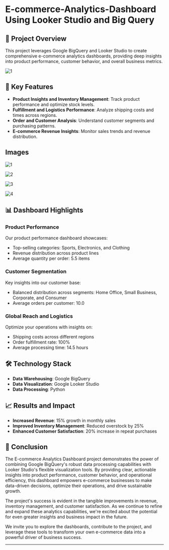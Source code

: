 # E-commerce-Analytics-Dashboard Using Looker Studio and Big Query

## 🌟 Project Overview

This project leverages Google BigQuery and Looker Studio to create comprehensive e-commerce analytics dashboards, providing deep insights into product performance, customer behavior, and overall business metrics.

![1](https://github.com/user-attachments/assets/767e608a-0c94-41ad-a0b5-f50aed47be6f)

## 🚀 Key Features

- **Product Insights and Inventory Management**: Track product performance and optimize stock levels.
- **Fulfillment and Logistics Performance**: Analyze shipping costs and times across regions.
- **Order and Customer Analysis**: Understand customer segments and purchasing patterns.
- **E-commerce Revenue Insights**: Monitor sales trends and revenue distribution.


##  Images
![1](https://github.com/user-attachments/assets/43f5cd29-7a8b-4955-88cf-d8105d034fc9)

![2](https://github.com/user-attachments/assets/8f40b3c5-959f-438a-a25d-bcec7521deaf)

![3](https://github.com/user-attachments/assets/1e31b43c-a13a-4b6f-be3d-86834865101d)

![4](https://github.com/user-attachments/assets/2493fbdb-a2f7-4df8-b848-db746938293b)


## 📊 Dashboard Highlights

### Product Performance

Our product performance dashboard showcases:
- Top-selling categories: Sports, Electronics, and Clothing
- Revenue distribution across product lines
- Average quantity per order: 5.5 items

### Customer Segmentation
Key insights into our customer base:
- Balanced distribution across segments: Home Office, Small Business, Corporate, and Consumer
- Average orders per customer: 10.0

### Global Reach and Logistics

Optimize your operations with insights on:
- Shipping costs across different regions
- Order fulfillment rate: 100%
- Average processing time: 14.5 hours

## 🛠️ Technology Stack

- **Data Warehousing**: Google BigQuery
- **Data Visualization**: Google Looker Studio
- **Data Processing**: Python

## 📈 Results and Impact

- **Increased Revenue**: 15% growth in monthly sales
- **Improved Inventory Management**: Reduced overstock by 25%
- **Enhanced Customer Satisfaction**: 20% increase in repeat purchases

## 🎉 Conclusion

The E-commerce Analytics Dashboard project demonstrates the power of combining Google BigQuery's robust data processing capabilities with Looker Studio's flexible visualization tools. By providing clear, actionable insights into product performance, customer behavior, and operational efficiency, this dashboard empowers e-commerce businesses to make data-driven decisions, optimize their operations, and drive sustainable growth.

The project's success is evident in the tangible improvements in revenue, inventory management, and customer satisfaction. As we continue to refine and expand these analytics capabilities, we're excited about the potential for even greater insights and business impact in the future.

We invite you to explore the dashboards, contribute to the project, and leverage these tools to transform your own e-commerce data into a powerful driver of business success.

---
